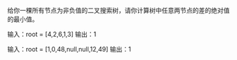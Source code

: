 给你一棵所有节点为非负值的二叉搜索树，请你计算树中任意两节点的差的绝对值的最小值。

输入：root = [4,2,6,1,3]
输出：1

输入：root = [1,0,48,null,null,12,49]
输出：1